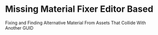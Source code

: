# Missing Material Fixer Editor Based
 Fixing and Finding Alternative Material From Assets That Collide With Another GUID
